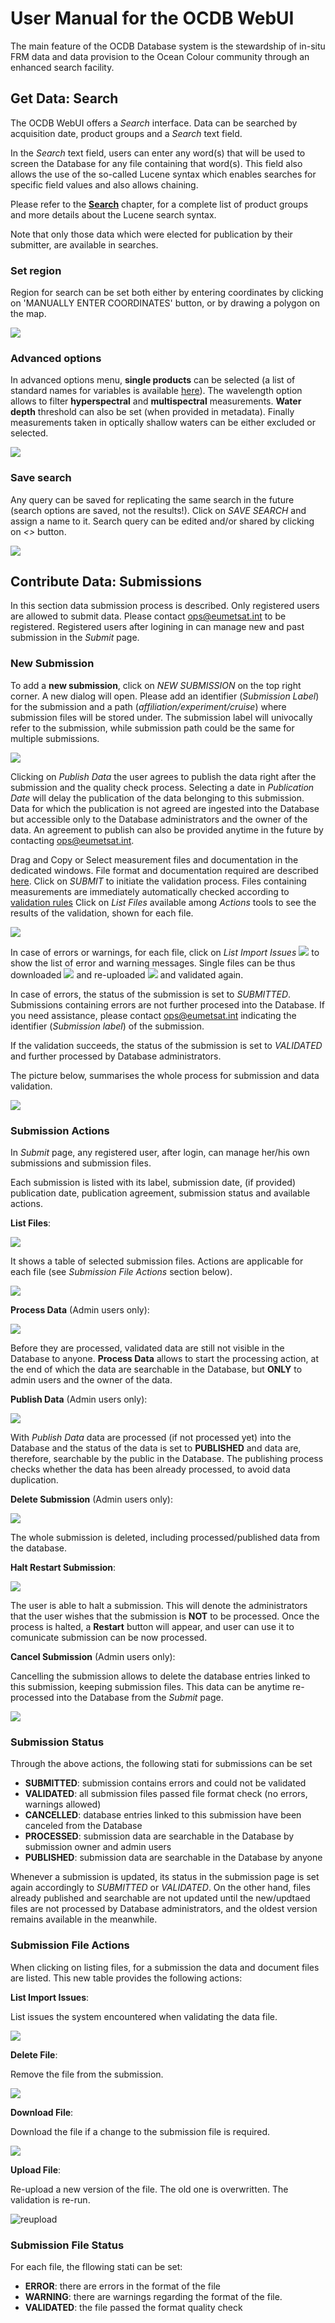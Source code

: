 # User Manual for the OCDB WebUI

The main feature of the OCDB Database system is the stewardship of in-situ FRM data and data provision to the Ocean Colour community through an enhanced search facility. 


## Get Data: Search

The OCDB WebUI offers a _Search_ interface. 
Data can be searched by acquisition date, product groups and a _Search_ text field. 

In the _Search_ text field, users can enter any word(s) that will be used to screen the Database for any file containing that word(s). This field also allows the use of the so-called Lucene syntax which enables searches for specific field values and also allows chaining.

Please refer to the [__Search__](ocdb-search.md) chapter, for a complete list of product groups and more details about the Lucene search syntax.

Note that only those data which were elected for publication by their submitter, are available in searches. 

### Set region
Region for search can be set both either by entering coordinates by clicking on 'MANUALLY ENTER COORDINATES' button, or by drawing a polygon on the map.

![](static/webui/select_region.png)

### Advanced options

In advanced options menu, __single products__ can be selected (a list of standard names for variables is available [here](ocdb-standard-field-unit.md)). The wavelength option allows to filter __hyperspectral__ and __multispectral__ measurements. __Water depth__ threshold can also be set (when provided in metadata). Finally measurements taken in optically shallow waters can be either excluded or selected. 

![](static/webui/advanced_options.png)

### Save search
Any query can be saved for replicating the same search in the future (search options are saved, not the results!). Click on _SAVE SEARCH_ and assign a name to it. Search query can be edited and/or shared by clicking on _<>_ button.

![](static/webui/save_search.png)

## Contribute Data: Submissions

In this section data submission process is described.
Only registered users are allowed to submit data. Please contact ops@eumetsat.int to be registered. Registered users after logining in can manage new and past submission in the _Submit_ page.

### New Submission

To add a __new submission__, click on _NEW SUBMISSION_ on the top right corner.
A new dialog will open. Please add an identifier (_Submission Label_) for the submission and a path (_affiliation/experiment/cruise_)
where submission files will be stored under. The submission label will univocally refer to the submission, while submission path could be the same for multiple submissions.

![](static/webui/submission_dialog.png)

Clicking on _Publish Data_ the user agrees to publish the data right after the submission and the quality check process. 
Selecting a date in _Publication Date_ will delay the publication of the data belonging to this submission. 
Data for which the publication is not agreed are ingested into the Database but accessible only to the Database administrators and the owner of the data. An agreement to publish can also be provided anytime in the future by contacting ops@eumetsat.int.

Drag and Copy or Select measurement files and documentation in the dedicated windows. File format and documentation required are described [here](ocdb-contribute.md).
Click on _SUBMIT_ to initiate the validation process.
Files containing measurements are immediately automatically checked according to [validation rules](ocdb-validation-config.md)
Click on _List Files_ available among _Actions_ tools to see the results of the validation, shown for each file.

![](static/webui/list_ex.png)

In case of errors or warnings, for each file, click on _List Import Issues_ ![](static/webui/list.png) to show the list of error and warning messages.
Single files can be thus downloaded ![](static/webui/download.png) and re-uploaded ![](static/webui/upload.png) and validated again.

In case of errors, the status of the submission is set to _SUBMITTED_. Submissions containing errors are not further procesed into the Database. If you need assistance, please contact ops@eumetsat.int indicating the identifier (_Submission label_) of the submission. 

If the validation succeeds, the status of the submission is set to _VALIDATED_ and further processed by Database administrators.

The picture below, summarises the whole process for submission and data validation.

![](static/webui/submission_process.png)

### Submission Actions 
In _Submit_ page, any registered user, after login, can manage her/his own submissions and submission files.

Each submission is listed with its label, submission date, (if provided) publication date, publication agreement, submission status and available actions.

__List Files__: 

![](static/webui/list.png)

It shows a table of selected submission files. Actions are applicable for each file (see _Submission File Actions_ section below).

![](static/webui/list_ex.png)

__Process Data__ (Admin users only):

![](static/webui/process.png)

Before they are processed, validated data are still not visible in the Database to anyone. __Process Data__ allows to start the processing action, at the end of which the data are searchable in the Database, but __ONLY__ to admin users and the owner of the data. 

__Publish Data__ (Admin users only):

![](static/webui/publish.png)

With _Publish Data_ data are processed (if not processed yet) into the Database and the status of the data is set to __PUBLISHED__ and data are, therefore, searchable by the public in the Database. The publishing process checks whether the data has been already processed, to avoid data duplication.

__Delete Submission__ (Admin users only):

![](static/webui/delete.png)

The whole submission is deleted, including processed/published data from the database.
 
__Halt Restart Submission__:

![](static/webui/play.png)

The user is able to halt a submission. This will denote the administrators that the user wishes that the submission is __NOT__ to be processed. Once the process is halted, a __Restart__ button will appear, and user can use it to comunicate submission can be now processed.

__Cancel Submission__ (Admin users only):

Cancelling the submission allows to delete the database entries linked to this submission, keeping submission files.
This data can be anytime re-processed into the Database from the _Submit_ page.

![](static/webui/cancel.png)

### Submission Status

Through the above actions, the following stati for submissions can be set

- __SUBMITTED__: submission contains errors and could not be validated
- __VALIDATED__: all submission files passed file format check (no errors, warnings allowed)
- __CANCELLED__: database entries linked to this submission have been canceled from the Database
- __PROCESSED__: submission data are searchable in the Database by submission owner and admin users
- __PUBLISHED__: submission data are searchable in the Database by anyone

Whenever a submission is updated, its status in the submission page is set again accordingly to _SUBMITTED_ or _VALIDATED_. 
On the other hand, files already published and searchable are not updated until the new/updtaed files are not processed by Database administrators, and the oldest version remains available in the meanwhile.

### Submission File Actions

When clicking on listing files, for a submission the data and document files are listed. This new table provides the following actions:

__List Import Issues__:

List issues the system encountered when validating the data file.

![](static/webui/list.png)

__Delete File__:

Remove the file from the submission.

![](static/webui/delete.png)

__Download File__:

Download the file if a change to the submission file is required.

![](static/webui/download.png)


__Upload File__:

Re-upload a new version of the file. The old one is overwritten. The validation is re-run.

![reupload](static/webui/upload.png)


### Submission File Status

For each file, the fllowing stati can be set:

- __ERROR__: there are errors in the format of the file
- __WARNING__: there are warnings regarding the format of the file. 
- __VALIDATED__: the file passed the format quality check


